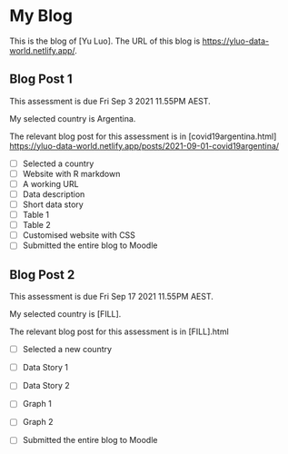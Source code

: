 # My Blog


This is the blog of [Yu Luo].
The URL of this blog is https://yluo-data-world.netlify.app/.

## Blog Post 1

This assessment is due Fri Sep 3 2021 11.55PM AEST.

My selected country is Argentina.

The relevant blog post for this assessment is in [covid19argentina.html] https://yluo-data-world.netlify.app/posts/2021-09-01-covid19argentina/

- [ ] Selected a country
- [ ] Website with R markdown 
- [ ] A working URL
- [ ] Data description
- [ ] Short data story
- [ ] Table 1
- [ ] Table 2
- [ ] Customised website with CSS
- [ ] Submitted the entire blog to Moodle

## Blog Post 2

This assessment is due Fri Sep 17 2021 11.55PM AEST.

My selected country is [FILL].

The relevant blog post for this assessment is in [FILL].html

- [ ] Selected a new country
- [ ] Data Story 1
- [ ] Data Story 2
- [ ] Graph 1
- [ ] Graph 2
- [ ] Submitted the entire blog to Moodle

